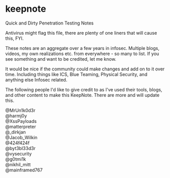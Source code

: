 # keepnote
Quick and Dirty Penetration Testing Notes <br>

Antivirus might flag this file, there are plenty of one liners that will cause this, FYI. <br>

These notes are an aggregate over a few years in infosec.  Multiple blogs, videos, my own realizations etc. from everywhere - so many to list.  If you see something and want to be credited, let me know.

It would be nice if the community could make changes and add on to it over time.  Including things like ICS, Blue Teaming, Physical Security, and anything else Infosec related.

The following people I'd like to give credit to as I've used their tools, blogs, and other content to make this KeepNote.  There are more and will update this.

@MrUn1k0d3r \
@harmj0y \
@XssPayloads \
@matterpreter \
@_dirkjan \
@Jacob_Wilkin \
@424f424f \
@byt3bl33d3r \
@vysecurity \
@g0tmi1k \
@nikhil_mitt \
@mainframed767


